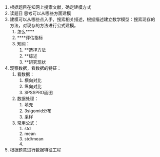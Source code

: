 1. 根据题目在知网上搜索文献，确定建模方式
2. 读题目 思考可以从哪些方面建模
3. 建模可以从哪些点入手，搜索相关描述，根据描述建立数学模型：搜索现存的方法，对现存的方法进行公式建模。
   1. 怎么****
   2. ****评估指标
   3. 知网：
      1. **选择方法
      2. **综述
      3. **研究现状
4. 观察数据，看数据的特征：
   1. 看数据：
      1. 横向对比
      2. 纵向对比
      3. SPSSPRO画图
   2. 数据处理：
      1. 填充
      2. 3sigomid分布
      3. 采样
   3. 常用公式：
      1. std
      2. mean
      3. std/mean
      4. 
5. 根据题意进行数据特征工程